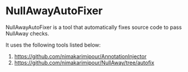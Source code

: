 # NullAwayAutoFixer
NullAwayAutoFixer is a tool that automatically fixes source code to pass NullAway checks.

It uses the following tools listed below:

1. https://github.com/nimakarimipour/AnnotationInjector
2. https://github.com/nimakarimipour/NullAway/tree/autofix
